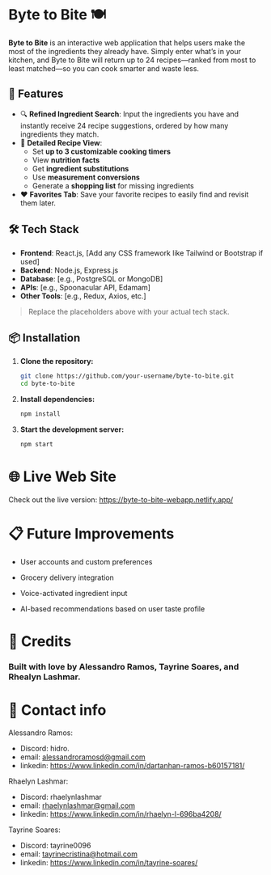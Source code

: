 # Byte to Bite 🍽️

**Byte to Bite** is an interactive web application that helps users make the most of the ingredients they already have. Simply enter what’s in your kitchen, and Byte to Bite will return up to 24 recipes—ranked from most to least matched—so you can cook smarter and waste less.

## 🚀 Features

- 🔍 **Refined Ingredient Search**: Input the ingredients you have and instantly receive 24 recipe suggestions, ordered by how many ingredients they match.
- 📖 **Detailed Recipe View**:
  - Set **up to 3 customizable cooking timers**
  - View **nutrition facts**
  - Get **ingredient substitutions**
  - Use **measurement conversions**
  - Generate a **shopping list** for missing ingredients
- ❤️ **Favorites Tab**: Save your favorite recipes to easily find and revisit them later.

## 🛠️ Tech Stack

- **Frontend**: React.js, [Add any CSS framework like Tailwind or Bootstrap if used]
- **Backend**: Node.js, Express.js
- **Database**: [e.g., PostgreSQL or MongoDB]
- **APIs**: [e.g., Spoonacular API, Edamam]
- **Other Tools**: [e.g., Redux, Axios, etc.]

> Replace the placeholders above with your actual tech stack.

## 📦 Installation

1. **Clone the repository:**

   ```bash
   git clone https://github.com/your-username/byte-to-bite.git
   cd byte-to-bite

1. **Install dependencies:**

   ```bash
   npm install

1. **Start the development server:**

   ```bash
   npm start

# 🌐 Live Web Site

Check out the live version: https://byte-to-bite-webapp.netlify.app/

# 📋 Future Improvements
  - User accounts and custom preferences

  - Grocery delivery integration

  - Voice-activated ingredient input

  - AI-based recommendations based on user taste profile

# 🙌 Credits

  ### Built with love by Alessandro Ramos, Tayrine Soares, and Rhealyn Lashmar.

# 📱 Contact info

Alessandro Ramos:

- Discord: hidro.
- email: alessandroramosd@gmail.com
- linkedin: https://www.linkedin.com/in/dartanhan-ramos-b60157181/

Rhaelyn Lashmar:

- Discord: rhaelynlashmar
- email: rhaelynlashmar@gmail.com
- linkedin: https://www.linkedin.com/in/rhaelyn-l-696ba4208/

Tayrine Soares:

- Discord: tayrine0096
- email: tayrinecristina@hotmail.com
- linkedin: https://www.linkedin.com/in/tayrine-soares/